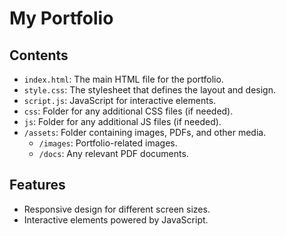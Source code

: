 # My Portfolio

## Contents

- `index.html`: The main HTML file for the portfolio.
- `style.css`: The stylesheet that defines the layout and design.
- `script.js`: JavaScript for interactive elements.
- `css`: Folder for any additional CSS files (if needed).
- `js`: Folder for any additional JS files (if needed).
- `/assets`: Folder containing images, PDFs, and other media.
  - `/images`: Portfolio-related images.
  - `/docs`: Any relevant PDF documents.

## Features

- Responsive design for different screen sizes.
- Interactive elements powered by JavaScript.
